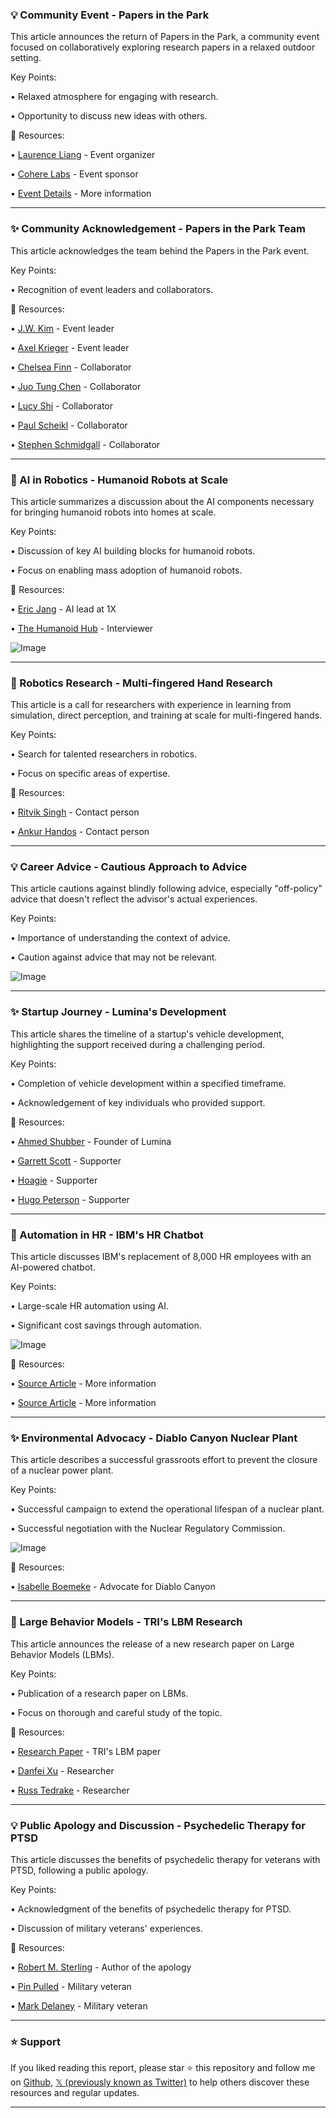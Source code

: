 ### 💡 Community Event - Papers in the Park

This article announces the return of Papers in the Park, a community event focused on collaboratively exploring research papers in a relaxed outdoor setting.


Key Points:

• Relaxed atmosphere for engaging with research.

• Opportunity to discuss new ideas with others.


🔗 Resources:

• [Laurence Liang](https://x.com/LaurenceLiang1) - Event organizer

• [Cohere Labs](https://x.com/Cohere_Labs) - Event sponsor

• [Event Details](https://t.co/8tDhkfVUJu) - More information


---

### ✨ Community Acknowledgement - Papers in the Park Team

This article acknowledges the team behind the Papers in the Park event.


Key Points:

• Recognition of event leaders and collaborators.


🔗 Resources:

• [J.W. Kim](https://x.com/jwbkim) - Event leader

• [Axel Krieger](https://x.com/krieger_axel) - Event leader

• [Chelsea Finn](https://x.com/chelseabfinn) - Collaborator

• [Juo Tung Chen](https://x.com/JuoTungChen) - Collaborator

• [Lucy Shi](https://x.com/lucy_x_shi) - Collaborator

• [Paul Scheikl](https://x.com/PaulScheikl) - Collaborator

• [Stephen Schmidgall](https://x.com/SRSchmidgall) - Collaborator


---

### 🤖 AI in Robotics - Humanoid Robots at Scale

This article summarizes a discussion about the AI components necessary for bringing humanoid robots into homes at scale.


Key Points:

• Discussion of key AI building blocks for humanoid robots.

• Focus on enabling mass adoption of humanoid robots.


🔗 Resources:

• [Eric Jang](https://x.com/ericjang11) - AI lead at 1X

• [The Humanoid Hub](https://x.com/TheHumanoidHub) - Interviewer

![Image](https://pbs.twimg.com/amplify_video_thumb/1943020151885983744/img/doOyOKdYXrvGerE5.jpg)


---

### 🤖 Robotics Research - Multi-fingered Hand Research

This article is a call for researchers with experience in learning from simulation, direct perception, and training at scale for multi-fingered hands.


Key Points:

• Search for talented researchers in robotics.

• Focus on specific areas of expertise.


🔗 Resources:

• [Ritvik Singh](https://x.com/ritvik_singh9) - Contact person

• [Ankur Handos](https://x.com/ankurhandos) - Contact person


---

### 💡 Career Advice - Cautious Approach to Advice

This article cautions against blindly following advice, especially "off-policy" advice that doesn't reflect the advisor's actual experiences.


Key Points:

• Importance of understanding the context of advice.

• Caution against advice that may not be relevant.


![Image](https://pbs.twimg.com/media/GvdMJucXUAEV55i?format=jpg&name=small)


---

### ✨ Startup Journey - Lumina's Development

This article shares the timeline of a startup's vehicle development, highlighting the support received during a challenging period.


Key Points:

• Completion of vehicle development within a specified timeframe.

• Acknowledgement of key individuals who provided support.


🔗 Resources:

• [Ahmed Shubber](https://x.com/ahmedshubber25) - Founder of Lumina

• [Garrett Scott](https://x.com/thegarrettscott) - Supporter

• [Hoagie](https://x.com/ItsHoagie) - Supporter

• [Hugo Peterson](https://x.com/Hugo_Peterson6) - Supporter


---

### 🤖 Automation in HR - IBM's HR Chatbot

This article discusses IBM's replacement of 8,000 HR employees with an AI-powered chatbot.


Key Points:

• Large-scale HR automation using AI.

• Significant cost savings through automation.


![Image](https://pbs.twimg.com/media/Gvc6fIHakAEb-ey?format=jpg&name=240x240)

🔗 Resources:

• [Source Article](https://t.co/PrrsaMxgBR) - More information

• [Source Article](https://t.co/uEtFV4vJTS) - More information


---

### ✨ Environmental Advocacy - Diablo Canyon Nuclear Plant

This article describes a successful grassroots effort to prevent the closure of a nuclear power plant.


Key Points:

• Successful campaign to extend the operational lifespan of a nuclear plant.

• Successful negotiation with the Nuclear Regulatory Commission.


![Image](https://pbs.twimg.com/media/GndX12KWIAAXdkb?format=jpg&name=small)

🔗 Resources:

• [Isabelle Boemeke](https://x.com/isabelleboemeke) - Advocate for Diablo Canyon

---

### 🤖 Large Behavior Models - TRI's LBM Research

This article announces the release of a new research paper on Large Behavior Models (LBMs).


Key Points:

• Publication of a research paper on LBMs.

• Focus on thorough and careful study of the topic.


🔗 Resources:

• [Research Paper](https://toyotaresearchinstitute.github.io/lbm1/) - TRI's LBM paper

• [Danfei Xu](https://x.com/danfei_xu) - Researcher

• [Russ Tedrake](https://x.com/RussTedrake) - Researcher


---

### 💡 Public Apology and Discussion - Psychedelic Therapy for PTSD

This article discusses the benefits of psychedelic therapy for veterans with PTSD, following a public apology.


Key Points:

• Acknowledgment of the benefits of psychedelic therapy for PTSD.

• Discussion of military veterans' experiences.


🔗 Resources:

• [Robert M. Sterling](https://x.com/RobertMSterling) - Author of the apology

• [Pin Pulled](https://x.com/pinpulleddrmf) - Military veteran

• [Mark Delaney](https://x.com/markbdelaney) - Military veteran


---

### ⭐️ Support

If you liked reading this report, please star ⭐️ this repository and follow me on [Github](https://github.com/Drix10), [𝕏 (previously known as Twitter)](https://x.com/DRIX_10_) to help others discover these resources and regular updates.

---